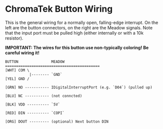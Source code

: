 ﻿# ChromaTek Button Wiring

This is the general wiring for a normally open, falling-edge interrupt.  On the left are the button connectors, on the right are the Meadow signals.
Note that the input port must be pulled high (either internally or with a 10k resistor).


**IMPORTANT: The wires for this button use non-typically coloring!  Be careful wiring it!**

```
BUTTON               MEADOW
===========================================
[WHT] COM \  
           |-------- `GND`  
[YEL] GND /

[GRN] NO ----------- IDigitalInterruptPort (e.g. `D04`) (pulled up)

[BLU] NC ----------- (not conncted)

[BLK] VDD ---------- `5V`

[RED] DIN ---------- `COPI`

[ORG] DOUT --------- (optional) Next button DIN
```